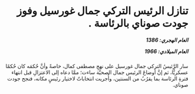 <h1 dir="rtl">تنازل الرئيس التركي جمال غورسيل وفوز جودت صوناي بالرئاسة .</h1>

<h5 dir="rtl">العام الهجري:  1386

العام الميلادي: 1966

</h5>

<p dir="rtl">سار الرَّئيسُ التركي جمال غورسيل على نهجِ مصطفى كمال، خاصةً وأنَّ حُكمَه كان حُكمًا عسكريًّا، ثم إنَّ أوضاعَ الرئيس جمال الصحيَّة ساءت؛ ممَّا دعاه إلى الاعتزالِ قبل انتهاء فترةِ الرئاسة بما يقرُبُ من السنتين، وأُجريت انتخاباتٌ لاختيار رئيسٍ مكانه، فنجح جودت صوناي.</p></br>
